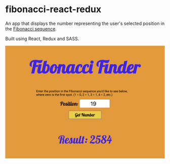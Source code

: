 # fibonacci-react-redux

An app that displays the number representing the user's selected position in the [Fibonacci sequence](https://en.wikipedia.org/wiki/Fibonacci_number).

Built using React, Redux and SASS.

![Screen shot](screen_shot.png)
